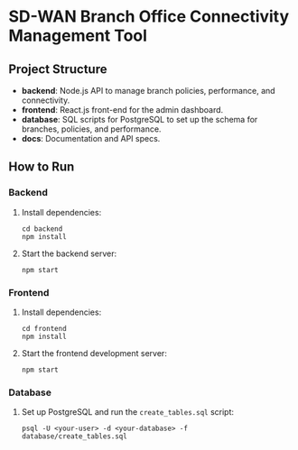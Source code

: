 # SD-WAN Branch Office Connectivity Management Tool

## Project Structure

- **backend**: Node.js API to manage branch policies, performance, and connectivity.
- **frontend**: React.js front-end for the admin dashboard.
- **database**: SQL scripts for PostgreSQL to set up the schema for branches, policies, and performance.
- **docs**: Documentation and API specs.

## How to Run

### Backend
1. Install dependencies:
   ```
   cd backend
   npm install
   ```
2. Start the backend server:
   ```
   npm start
   ```

### Frontend
1. Install dependencies:
   ```
   cd frontend
   npm install
   ```
2. Start the frontend development server:
   ```
   npm start
   ```

### Database
1. Set up PostgreSQL and run the `create_tables.sql` script:
   ```
   psql -U <your-user> -d <your-database> -f database/create_tables.sql
   ```

